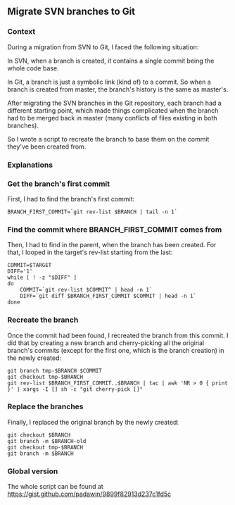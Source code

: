## Migrate SVN branches to Git

### Context

During a migration from SVN to Git, I faced the following situation:

In SVN, when a branch is created, it contains a single commit being the whole
code base.

In Git, a branch is just a symbolic link (kind of) to a commit. So when a branch
is created from master, the branch's history is the same as master's.

After migrating the SVN branches in the Git repository, each branch had a
different starting point, which made things complicated when the branch had to
be merged back in master (many conflicts of files existing in both branches).

So I wrote a script to recreate the branch to base them on the commit they've
been created from.

### Explanations


### Get the branch's first commit


First, I had to find the branch's first commit:

	BRANCH_FIRST_COMMIT=`git rev-list $BRANCH | tail -n 1`

### Find the commit where BRANCH\_FIRST\_COMMIT comes from


Then, I had to find in the parent, when the branch has been created. For that, I
looped in the target's rev-list starting from the last:

	COMMIT=$TARGET
	DIFF='1'
	while [ ! -z "$DIFF" ]
	do
		COMMIT=`git rev-list $COMMIT^ | head -n 1`
		DIFF=`git diff $BRANCH_FIRST_COMMIT $COMMIT | head -n 1`
	done

### Recreate the branch


Once the commit had been found, I recreated the branch from this commit. I did
that by creating a new branch and cherry-picking all the original branch's
commits (except for the first one, which is the branch creation) in the newly
created:

	git branch tmp-$BRANCH $COMMIT
	git checkout tmp-$BRANCH
	git rev-list $BRANCH_FIRST_COMMIT..$BRANCH | tac | awk 'NR > 0 { print }' | xargs -I [] sh -c "git cherry-pick []"

### Replace the branches


Finally, I replaced the original branch by the newly created:

	git checkout $BRANCH
	git branch -m $BRANCH-old
	git checkout tmp-$BRANCH
	git branch -m $BRANCH

### Global version


The whole script can be found at https://gist.github.com/padawin/9899f82913d237c1fd5c
